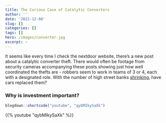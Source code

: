 ```yaml
---
title: The Curious Case of Catalytic Converters
author: ''
date: '2022-12-08'
slug: []
categories: []
tags: []
hero: /images/converter.jpg
excerpt: ~
---
```


It seems like every time I check the nextdoor website, there’s a new post about a catalytic converter theft. There would often be footage from security cameras accompanying these posts showing just how well coordinated the thefts are - robbers seem to work in teams of 3 or 4, each with a designated role. With the number of high street banks <a href="https://www.moneysavingexpert.com/news/2021/12/bank-branch-access-has-shrunk-by-up-to-50--since-2015---but-if-y/" target="_blank">shrinking</a>, have cars replaced them?

### **Why is investment important?**

``` r
blogdown::shortcode("youtube", "qybMIkySaXk")
```

{{% youtube "qybMIkySaXk" %}}
